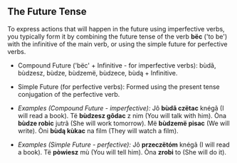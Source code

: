 ## The Future Tense

To express actions that will happen in the future using imperfective verbs, you typically form it by combining the future tense of the verb **bëc** ('to be') with the infinitive of the main verb, or using the simple future for perfective verbs.

* Compound Future ('bëc' + Infinitive - for imperfective verbs): bùdã, bùdzesz, bùdze, bùdzemë, bùdzece, bùdą + Infinitive.
* Simple Future (for perfective verbs): Formed using the present tense conjugation of the perfective verb.

* *Examples (Compound Future - imperfective):* Jô **bùdã czëtac** knégã (I will read a book). Të **bùdzesz gôdac** z nim (You will talk with him). Òna **bùdze robic** jutrã (She will work tomorrow). Më **bùdzemë pisac** (We will write). Òni **bùdą kùkac** na film (They will watch a film).
* *Examples (Simple Future - perfective):* Jô **przeczëtóm** knégã (I will read a book). Të **pòwiesz** mù (You will tell him). Òna **zrobi** to (She will do it).